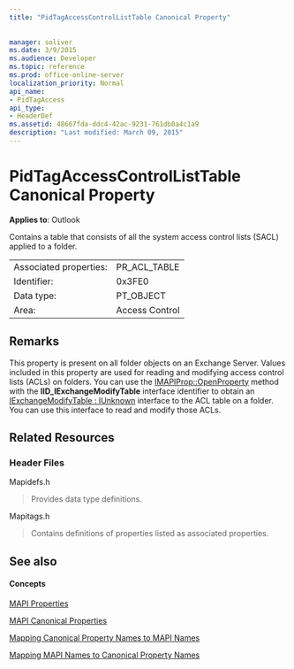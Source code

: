 ```yaml
---
title: "PidTagAccessControlListTable Canonical Property"
 
 
manager: soliver
ms.date: 3/9/2015
ms.audience: Developer
ms.topic: reference
ms.prod: office-online-server
localization_priority: Normal
api_name:
- PidTagAccess
api_type:
- HeaderDef
ms.assetid: 48667fda-ddc4-42ac-9231-761db0a4c1a9
description: "Last modified: March 09, 2015"
---
```


# PidTagAccessControlListTable Canonical Property

  
  
**Applies to**: Outlook 
  
Contains a table that consists of all the system access control lists (SACL) applied to a folder.
  
|||
|:-----|:-----|
|Associated properties:  <br/> |PR_ACL_TABLE  <br/> |
|Identifier:  <br/> |0x3FE0  <br/> |
|Data type:  <br/> |PT_OBJECT  <br/> |
|Area:  <br/> |Access Control  <br/> |
   
## Remarks

This property is present on all folder objects on an Exchange Server. Values included in this property are used for reading and modifying access control lists (ACLs) on folders. You can use the [IMAPIProp::OpenProperty](imapiprop-openproperty.md) method with the **IID_IExchangeModifyTable** interface identifier to obtain an [IExchangeModifyTable : IUnknown](iexchangemodifytableiunknown.md) interface to the ACL table on a folder. You can use this interface to read and modify those ACLs. 
  
## Related Resources

### Header Files

Mapidefs.h
  
> Provides data type definitions.
    
Mapitags.h
  
> Contains definitions of properties listed as associated properties.
    
## See also

#### Concepts

[MAPI Properties](mapi-properties.md)
  
[MAPI Canonical Properties](mapi-canonical-properties.md)
  
[Mapping Canonical Property Names to MAPI Names](mapping-canonical-property-names-to-mapi-names.md)
  
[Mapping MAPI Names to Canonical Property Names](mapping-mapi-names-to-canonical-property-names.md)

